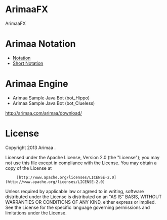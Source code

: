 ArimaaFX
========

ArimaaFX


Arimaa Notation
===============

* [Notation](http://arimaa.com/arimaa/learn/notation.html)
* [Short Notation](http://arimaa.com/arimaa/learn/shortNotation.html)


Arimaa Engine
=============

* Arimaa Sample Java Bot (bot_Hippo)
* Arimaa Sample Java Bot (bot_Clueless)

http://arimaa.com/arimaa/download/

License
========

 Copyright 2013 Arimaa .

 Licensed under the Apache License, Version 2.0 (the "License");
 you may not use this file except in compliance with the License.
 You may obtain a copy of the License at

         [http://www.apache.org/licenses/LICENSE-2.0](http://www.apache.org/licenses/LICENSE-2.0)

 Unless required by applicable law or agreed to in writing, software
 distributed under the License is distributed on an "AS IS" BASIS,
 WITHOUT WARRANTIES OR CONDITIONS OF ANY KIND, either express or implied.
 See the License for the specific language governing permissions and
 limitations under the License.
